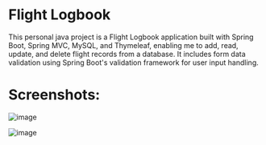 # Flight Logbook

This personal java project is a Flight Logbook application built with Spring Boot, Spring MVC, MySQL, and Thymeleaf, enabling me to add, read, update, and delete flight records from a database. It includes form data validation using Spring Boot's validation framework for user input handling.

# Screenshots:

![image](https://github.com/user-attachments/assets/c8adc991-20b5-42d3-aad3-c7369fec5384)

![image](https://github.com/user-attachments/assets/c0044a4e-72e3-4920-9e0d-4d0862570de7)


 
